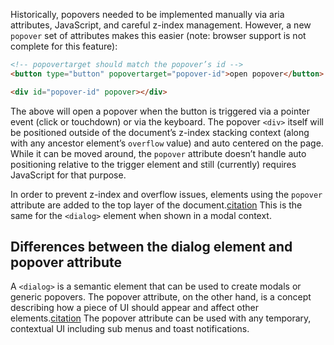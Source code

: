 Historically, popovers needed to be implemented manually via aria attributes, JavaScript, and careful z-index management. However, a new `popover` set of attributes makes this easier (note: browser support is not complete for this feature):

```html
<!-- popovertarget should match the popover’s id -->
<button type="button" popovertarget="popover-id">open popover</button>

<div id="popover-id" popover></div>
```

The above will open a popover when the button is triggered via a pointer event (click or touchdown) or via the keyboard. The popover `<div>` itself will be positioned outside of the document’s z-index stacking context (along with any ancestor element’s `overflow` value) and auto centered on the page. While it can be moved around, the `popover` attribute doesn’t handle auto positioning relative to the trigger element and still (currently) requires JavaScript for that purpose.

In order to prevent z-index and overflow issues, elements using the `popover` attribute are added to the top layer of the document.[citation](https://developer.mozilla.org/en-US/docs/Glossary/Top_layer) This is the same for the `<dialog>` element when shown in a modal context.

## Differences between the dialog element and popover attribute

A `<dialog>` is a semantic element that can be used to create modals or generic popovers. The popover attribute, on the other hand, is a concept describing how a piece of UI should appear and affect other elements.[citation](https://html.spec.whatwg.org/dev/popover.html#the-popover-attribute) The popover attribute can be used with any temporary, contextual UI including sub menus and toast notifications.
